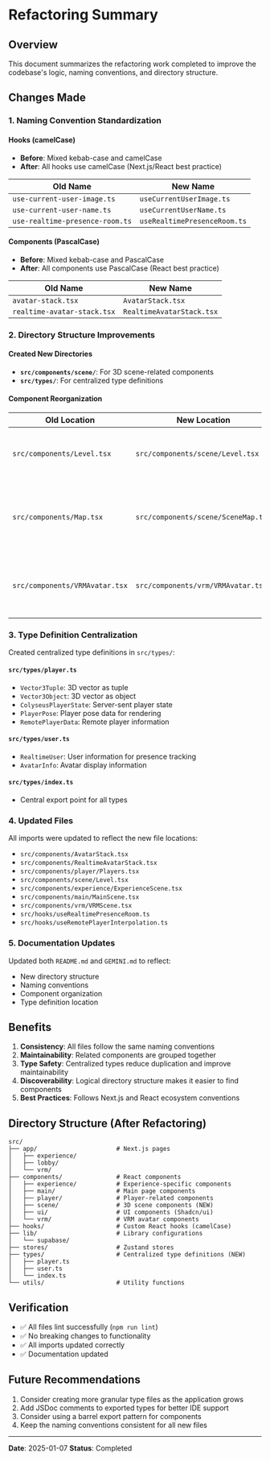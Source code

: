 # Refactoring Summary

## Overview

This document summarizes the refactoring work completed to improve the codebase's logic, naming conventions, and directory structure.

## Changes Made

### 1. Naming Convention Standardization

#### Hooks (camelCase)
- **Before**: Mixed kebab-case and camelCase
- **After**: All hooks use camelCase (Next.js/React best practice)

| Old Name | New Name |
|----------|----------|
| `use-current-user-image.ts` | `useCurrentUserImage.ts` |
| `use-current-user-name.ts` | `useCurrentUserName.ts` |
| `use-realtime-presence-room.ts` | `useRealtimePresenceRoom.ts` |

#### Components (PascalCase)
- **Before**: Mixed kebab-case and PascalCase
- **After**: All components use PascalCase (React best practice)

| Old Name | New Name |
|----------|----------|
| `avatar-stack.tsx` | `AvatarStack.tsx` |
| `realtime-avatar-stack.tsx` | `RealtimeAvatarStack.tsx` |

### 2. Directory Structure Improvements

#### Created New Directories
- **`src/components/scene/`**: For 3D scene-related components
- **`src/types/`**: For centralized type definitions

#### Component Reorganization

| Old Location | New Location | Reason |
|--------------|--------------|--------|
| `src/components/Level.tsx` | `src/components/scene/Level.tsx` | Scene component should be in scene directory |
| `src/components/Map.tsx` | `src/components/scene/SceneMap.tsx` | Scene component + aligned filename with component name |
| `src/components/VRMAvatar.tsx` | `src/components/vrm/VRMAvatar.tsx` | VRM component should be with other VRM components |

### 3. Type Definition Centralization

Created centralized type definitions in `src/types/`:

#### `src/types/player.ts`
- `Vector3Tuple`: 3D vector as tuple
- `Vector3Object`: 3D vector as object
- `ColyseusPlayerState`: Server-sent player state
- `PlayerPose`: Player pose data for rendering
- `RemotePlayerData`: Remote player information

#### `src/types/user.ts`
- `RealtimeUser`: User information for presence tracking
- `AvatarInfo`: Avatar display information

#### `src/types/index.ts`
- Central export point for all types

### 4. Updated Files

All imports were updated to reflect the new file locations:

- `src/components/AvatarStack.tsx`
- `src/components/RealtimeAvatarStack.tsx`
- `src/components/player/Players.tsx`
- `src/components/scene/Level.tsx`
- `src/components/experience/ExperienceScene.tsx`
- `src/components/main/MainScene.tsx`
- `src/components/vrm/VRMScene.tsx`
- `src/hooks/useRealtimePresenceRoom.ts`
- `src/hooks/useRemotePlayerInterpolation.ts`

### 5. Documentation Updates

Updated both `README.md` and `GEMINI.md` to reflect:
- New directory structure
- Naming conventions
- Component organization
- Type definition location

## Benefits

1. **Consistency**: All files follow the same naming conventions
2. **Maintainability**: Related components are grouped together
3. **Type Safety**: Centralized types reduce duplication and improve maintainability
4. **Discoverability**: Logical directory structure makes it easier to find components
5. **Best Practices**: Follows Next.js and React ecosystem conventions

## Directory Structure (After Refactoring)

```
src/
├── app/                      # Next.js pages
│   ├── experience/
│   ├── lobby/
│   └── vrm/
├── components/               # React components
│   ├── experience/           # Experience-specific components
│   ├── main/                 # Main page components
│   ├── player/               # Player-related components
│   ├── scene/                # 3D scene components (NEW)
│   ├── ui/                   # UI components (Shadcn/ui)
│   └── vrm/                  # VRM avatar components
├── hooks/                    # Custom React hooks (camelCase)
├── lib/                      # Library configurations
│   └── supabase/
├── stores/                   # Zustand stores
├── types/                    # Centralized type definitions (NEW)
│   ├── player.ts
│   ├── user.ts
│   └── index.ts
└── utils/                    # Utility functions
```

## Verification

- ✅ All files lint successfully (`npm run lint`)
- ✅ No breaking changes to functionality
- ✅ All imports updated correctly
- ✅ Documentation updated

## Future Recommendations

1. Consider creating more granular type files as the application grows
2. Add JSDoc comments to exported types for better IDE support
3. Consider using a barrel export pattern for components
4. Keep the naming conventions consistent for all new files

---

**Date**: 2025-01-07
**Status**: Completed
